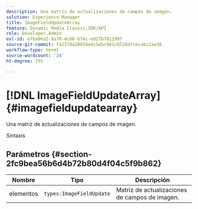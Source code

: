 ```yaml
---
description: Una matriz de actualizaciones de campos de imagen.
solution: Experience Manager
title: ImageFieldUpdateArray
feature: Dynamic Media Classic,SDK/API
role: Developer,Admin
exl-id: efba86d2-8a78-4cb6-b74c-e927b7812997
source-git-commit: f42378a20b58e4c5ebc961c6526d7cecabc2ae38
workflow-type: tm+mt
source-wordcount: '24'
ht-degree: 25%

---
```


# [!DNL ImageFieldUpdateArray]{#imagefieldupdatearray}

Una matriz de actualizaciones de campos de imagen.

Sintaxis

## Parámetros {#section-2fc9bea56b6d4b72b80d4f04c5f9b862}

| Nombre | Tipo | Descripción |
|---|---|---|
| elementos | `types:ImageFieldUpdate` | Matriz de actualizaciones de campos de imagen. |
